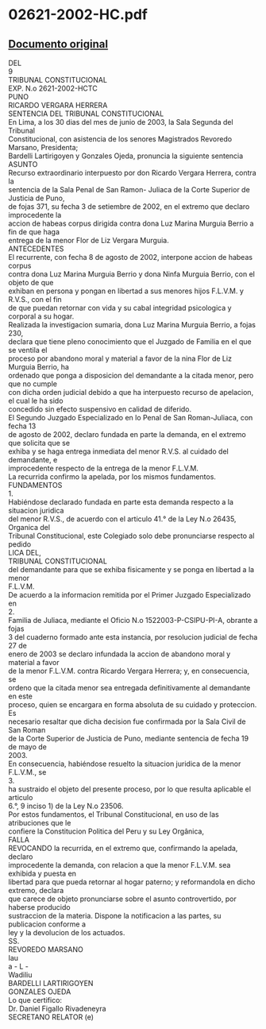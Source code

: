 
02621-2002-HC.pdf
=================
  
[Documento original](https://tc.gob.pe/jurisprudencia/2003/02621-2002-HC.pdf)  
---  
DEL  
9  
TRIBUNAL CONSTITUCIONAL  
EXP. N.o 2621-2002-HCTC  
PUNO  
RICARDO VERGARA HERRERA  
SENTENCIA DEL TRIBUNAL CONSTITUCIONAL  
En Lima, a los 30 dias del mes de junio de 2003, la Sala Segunda del Tribunal  
Constitucional, con asistencia de los senores Magistrados Revoredo Marsano, Presidenta;  
Bardelli Lartirigoyen y Gonzales Ojeda, pronuncia la siguiente sentencia  
ASUNTO  
Recurso extraordinario interpuesto por don Ricardo Vergara Herrera, contra la  
sentencia de la Sala Penal de San Ramon- Juliaca de la Corte Superior de Justicia de Puno,  
de fojas 371, su fecha 3 de setiembre de 2002, en el extremo que declaro improcedente la  
accion de habeas corpus dirigida contra dona Luz Marina Murguia Berrio a fin de que haga  
entrega de la menor Flor de Liz Vergara Murguia.  
ANTECEDENTES  
El recurrente, con fecha 8 de agosto de 2002, interpone accion de habeas corpus  
contra dona Luz Marina Murguia Berrio y dona Ninfa Murguia Berrio, con el objeto de que  
exhiban en persona y pongan en libertad a sus menores hijos F.L.V.M. y R.V.S., con el fin  
de que puedan retornar con vida y su cabal integridad psicologica y corporal a su hogar.  
Realizada la investigacion sumaria, dona Luz Marina Murguia Berrio, a fojas 230,  
declara que tiene pleno conocimiento que el Juzgado de Familia en el que se ventila el  
proceso por abandono moral y material a favor de la nina Flor de Liz Murguia Berrio, ha  
ordenado que ponga a disposicion del demandante a la citada menor, pero que no cumple  
con dicha orden judicial debido a que ha interpuesto recurso de apelacion, el cual le ha sido  
concedido sin efecto suspensivo en calidad de diferido.  
El Segundo Juzgado Especializado en lo Penal de San Roman-Juliaca, con fecha 13  
de agosto de 2002, declaro fundada en parte la demanda, en el extremo que solicita que se  
exhiba y se haga entrega inmediata del menor R.V.S. al cuidado del demandante, e  
improcedente respecto de la entrega de la menor F.L.V.M.  
La recurrida confirmo la apelada, por los mismos fundamentos.  
FUNDAMENTOS  
1.  
Habiéndose declarado fundada en parte esta demanda respecto a la situacion juridica  
del menor R.V.S., de acuerdo con el articulo 41.° de la Ley N.o 26435, Organica del  
Tribunal Constitucional, este Colegiado solo debe pronunciarse respecto al pedido  
LICA DEL,  
TRIBUNAL CONSTITUCIONAL  
del demandante para que se exhiba fisicamente y se ponga en libertad a la menor  
F.L.V.M.  
De acuerdo a la informacion remitida por el Primer Juzgado Especializado en  
2.  
Familia de Juliaca, mediante el Oficio N.o 1522003-P-CSIPU-PI-A, obrante a fojas  
3 del cuaderno formado ante esta instancia, por resolucion judicial de fecha 27 de  
enero de 2003 se declaro infundada la accion de abandono moral y material a favor  
de la menor F.L.V.M. contra Ricardo Vergara Herrera; y, en consecuencia, se  
ordeno que la citada menor sea entregada definitivamente al demandante en este  
proceso, quien se encargara en forma absoluta de su cuidado y proteccion. Es  
necesario resaltar que dicha decision fue confirmada por la Sala Civil de San Roman  
de la Corte Superior de Justicia de Puno, mediante sentencia de fecha 19 de mayo de  
2003.  
En consecuencia, habiéndose resuelto la situacion juridica de la menor F.L.V.M., se  
3.  
ha sustraido el objeto del presente proceso, por lo que resulta aplicable el articulo  
6.°, 9 inciso 1) de la Ley N.o 23506.  
Por estos fundamentos, el Tribunal Constitucional, en uso de las atribuciones que le  
confiere la Constitucion Politica del Peru y su Ley Orgânica,  
FALLA  
REVOCANDO la recurrida, en el extremo que, confirmando la apelada, declaro  
improcedente la demanda, con relacion a que la menor F.L.V.M. sea exhibida y puesta en  
libertad para que pueda retornar al hogar paterno; y reformandola en dicho extremo, declara  
que carece de objeto pronunciarse sobre el asunto controvertido, por haberse producido  
sustraccion de la materia. Dispone la notificacion a las partes, su publicacion conforme a  
ley y la devolucion de los actuados.  
SS.  
REVOREDO MARSANO  
Iau  
a -  L -  
Wadiliu  
BARDELLI LARTIRIGOYEN  
GONZALES OJEDA  
Lo que certifico:  
Dr. Daniel Figallo Rivadeneyra  
SECRETANO RELATOR (e)